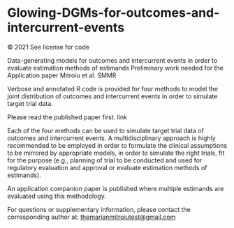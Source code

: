# Glowing-DGMs-for-outcomes-and-intercurrent-events
© 2021 See license for code

Data-generating models for outcomes and intercurrent events in order to evaluate estimation methods of estimands
Preliminary work needed for the Application paper Mitroiu et al. SMMR

Verbose and annotated R code is provided for four methods to model the joint distribution of outcomes and intercurrent events in order to simulate target trial data.

Please read the published paper first. link 

Each of the four methods can be used to simulate target trial data of outcomes and intercurrent events. A multidisciplinary approach is highly recommended to be employed in order to formulate the clinical assumptions to be mirrored by appropriate models, in order to simulate the right trials, fit for the purpose (e.g., planning of trial to be conducted and used for regulatory evaluation and approval or evaluate estimation methods of estimands).

An application companion paper is published where multiple estimands are evaluated using this methodology. 

For questions or supplementary information, please contact the corresponding author at: themarianmitroiutest@gmail.com 
